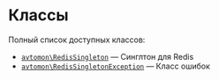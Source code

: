 Классы
======

Полный список доступных классов:

- [`avtomon\RedisSingleton`](avtomon/RedisSingleton.md) &mdash; Синглтон для Redis
- [`avtomon\RedisSingletonException`](avtomon/RedisSingletonException.md) &mdash; Класс ошибок
